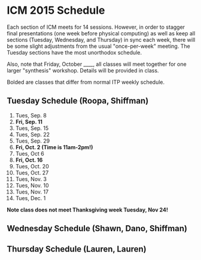 # ICM 2015 Schedule

Each section of ICM meets for 14 sessions.  However, in order to stagger final presentations (one week before physical computing) as well as keep all sections (Tuesday, Wednesday, and Thursday) in sync each week, there will be some slight adjustments from the usual "once-per-week" meeting.  The Tuesday sections have the most unorthodox schedule.  

Also, note that Friday, October ____, all classes will meet together for one larger "synthesis" workshop.  Details will be provided in class.

Bolded are classes that differ from normal ITP weekly schedule.

## Tuesday Schedule (Roopa, Shiffman)
1. Tues, Sep. 8
2. **Fri, Sep. 11**
3. Tues, Sep. 15
4. Tues, Sep. 22
5. Tues, Sep. 29
6. **Fri, Oct. 2 (Time is 11am-2pm!)**
7. Tues, Oct 6
8. **Fri, Oct. 16**
9. Tues, Oct. 20
10. Tues, Oct. 27
11. Tues, Nov. 3 
12. Tues, Nov. 10 
13. Tues, Nov. 17
14. Tues, Dec. 1 

**Note class does not meet Thanksgiving week Tuesday, Nov 24!**


## Wednesday Schedule (Shawn, Dano, Shiffman)

## Thursday Schedule (Lauren, Lauren)
